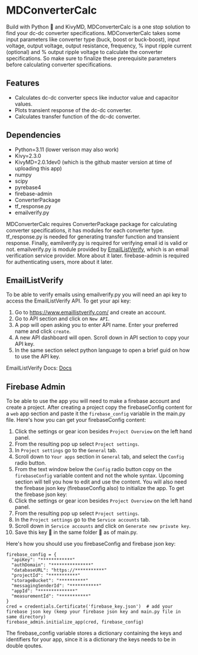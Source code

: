 # MDConverterCalc
Build with Python 🐍 and KivyMD, MDConverterCalc is a one stop solution to find your dc-dc converter specifications. MDConverterCalc takes some input parameters like converter type (buck, boost or buck-boost), input voltage, output voltage, output resistance, frequency, % input ripple current (optional) and % output ripple voltage to calculate the converter specifications. So make sure to finalize these prerequisite parameters before calculating converter specifications.

## Features
 -  Calculates dc-dc converter specs like inductor value and capacitor values.
 -  Plots transient response of the dc-dc converter.
 -  Calculates transfer function of the dc-dc converter.

## Dependencies
 - Python=3.11 (lower verison may also work)
 - Kivy=2.3.0
 - KivyMD=2.0.1dev0 (which is the github master version at time of uploading this app)
 - numpy
 - scipy
 - pyrebase4
 - firebase-admin
 - ConverterPackage
 - tf_response.py
 - emailverify.py

MDConverterCalc requires ConverterPackage package for calculating converter specifications, it has modules for each converter type. tf_response.py is needed for generating transfer function and transient response. Finally, eamilverify.py is required for verifying email id is valid or not. emailverify.py is module provided by [EmailListVerify](https://www.emaillistverify.com/), which is an email verification service provider. More about it later. firebase-admin is required for authenticating users, more about it later.

## EmailListVerify
To be able to verify emails using emailverify.py you will need an api key to access the EmailListVerify API. To get your api key:
 1. Go to https://www.emaillistverify.com/ and create an account.
 2. Go to API section and click on `New API`.
 3. A pop will open asking you to enter API name. Enter your preferred name and click `create`.
 4. A new API dashboard will open. Scroll down in API section to copy your API key.
 5. In the same section select python language to open a brief guid on how to use the API key.

EmailListVerify Docs: [Docs](https://www.emaillistverify.com/docs/#tag/Email-Validation-API/operation/verifyEmail)

## Firebase Admin
To be able to use the app you will need to make a firebase account and create a project. After creating a project copy the firebaseConfig content for a `web` app section and paste it the `firebase_config` variable in the main.py file. Here's how you can get your firebaseConfig content:
 1. Click the settings or gear icon besides `Project Overview` on the left hand panel.
 2. From the resulting pop up select `Project settings`.
 3. In `Project settings` go to the `General` tab.
 4. Scroll down to `Your apps` section in `General` tab, and select the `Config` radio button.
 5. From the text window below the `Config` radio button copy on the `firebaseConfig` variable content and not the whole syntax. Upcoming section will tell you how to edit and use the content.
You will also need the firebase json key (firebaseConfig also) to initialize the app. To get the firebase json key:
 1. Click the settings or gear icon besides `Project Overview` on the left hand panel.
 2. From the resulting pop up select `Project settings`.
 3. In the `Project settings` go to the `Service accounts` tab.
 4. Scroll down in `Service accounts` and click on `Generate new private key`.
 5. Save this key 🔑 in the same folder 📂 as of main.py.

Here's how you should use you firebaseConfig and firebase json key:

    firebase_config = {
      "apiKey": "************"
      "authDomain": "***************"
      "databaseURL": "https://***********"
      "projectId": "***********"
      "storageBucket": "**********"
      "messagingSenderId": "***********"
      "appId": "**************"
      "measurementId": "***********"
    }
    cred = credentials.Certificate('firebase_key.json')  # add your firebase json key (keep your firebase json key and main.py file in same directory)
    firebase_admin.initialize_app(cred, firebase_config)

The firebase_config variable stores a dictionary containing the keys and identifiers for your app, since it is a dictionary the keys needs to be in double qoutes.
